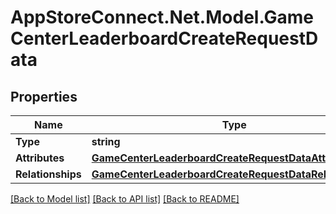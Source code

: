 # AppStoreConnect.Net.Model.GameCenterLeaderboardCreateRequestData

## Properties

Name | Type | Description | Notes
------------ | ------------- | ------------- | -------------
**Type** | **string** |  | 
**Attributes** | [**GameCenterLeaderboardCreateRequestDataAttributes**](GameCenterLeaderboardCreateRequestDataAttributes.md) |  | 
**Relationships** | [**GameCenterLeaderboardCreateRequestDataRelationships**](GameCenterLeaderboardCreateRequestDataRelationships.md) |  | [optional] 

[[Back to Model list]](../README.md#documentation-for-models) [[Back to API list]](../README.md#documentation-for-api-endpoints) [[Back to README]](../README.md)

